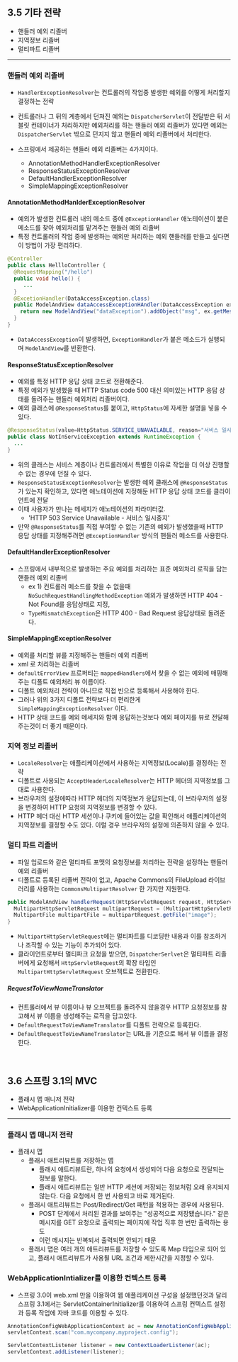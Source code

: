 ## 3.5 기타 전략

-  핸들러 예외 리졸버
-  지역정보 리졸버
-  멀티파트 리졸버

---

### 핸들러 예외 리졸버

-  `HandlerExceptionResolver`는 컨트롤러의 작업중 발생한 예외를 어떻게 처리할지 결정하는 전략

-  컨트롤러나 그 뒤의 계층에서 던져진 예외는 `DispatcherServlet`이 전달받은 뒤 서블릿 컨테이너가 처리하지만 예외처리를 하는 핸들러 예외 리졸버가 있다면 예외는 `DispatcherServlet` 밖으로 던지지 않고 핸들러 예외 리졸버에서 처리한다.

-  스프링에서 제공하는 핸들러 예외 리졸버는 4가지이다.
   -  AnnotationMethodHandlerExceptionResolver
   -  ResponseStatusExceptionResolver
   -  DefaultHandlerExceptionResolver
   -  SimpleMappingExceptionResolver

#### AnnotationMethodHanlderExceptionResolver

-  예외가 발생한 컨트롤러 내의 메소드 중에 `@ExceptionHandler` 애노테이션이 붙은 메소드를 찾아 예외처리를 맡겨주는 핸들러 예외 리졸버
-  특정 컨트롤러의 작업 중에 발생하는 예외만 처리하는 예외 핸들러를 만들고 싶다면 이 방법이 가장 편리하다.

~~~java
@Controller
public class HellloController {
  @RequestMapping("/hello")
  public void hello() {
     ...
  }
  @ExcetionHandler(DataAccessException.class)
  public ModelAndView dataAccessExceptionHAndler(DataAccessException ex) {
    return new ModelAndView("dataException").addObject("msg", ex.getMessage());
  }
}
~~~

-  `DataAccessException`이 발생하면, `ExceptionHandler`가 붙은 메소드가 실행되며 `ModelAndView`를 반환한다. 

#### ResponseStatusExceptionResolver

-  예외를 특정 HTTP 응답 상태 코드로 전환해준다.
-  특정 예외가 발생했을 때 HTTP Status code 500 대신 의미있는 HTTP 응답 상태를 돌려주는 핸들러 예외처리 리졸버이다.
-  예외 클래스에 `@ResponseStatus`를 붙이고, `HttpStatus`에 자세한 설명을 넣을 수 있다.

~~~java
@ResponseStatus(value=HttpStatus.SERVICE_UNAVAILABLE, reason="서비스 일시 중지")
public class NotInServiceException extends RuntimeException {
  ...
}
~~~

-  위의 클래스는 서비스 계층이나 컨트롤러에서 특별한 이유로 작업을 더 이상 진행할 수 없는 경우에 던질 수 있다.
-  `ResponseStatusExceptionResolver`는 발생한 예외 클래스에 `@ResponseStatus`가 있는지 확인하고, 있다면 애노테이션에 지정해둔 HTTP 응답 상태 코드를 클라이언트에 전달
-  이때 사용자가 만나는 메세지가 애노테이션의 파라미터값.
   -  'HTTP 503 Service Unavailable - 서비스 일시중지'
-  만약 `@ResponseStatus`를 직접 부여할 수 없는 기존의 예외가 발생했을때 HTTP 응답 상태를 지정해주려면 `@ExceptionHandler` 방식의 핸들러 메소드를 사용한다.

#### DefaultHandlerExceptionResolver

-  스프링에서 내부적으로 발생하는 주요 예외를 처리하는 표준 예외처리 로직을 담는 핸들러 예외 리졸버
   -  ex 1) 컨트롤러 메소드를 찾을 수 없을때 `NoSuchRequestHandlingMethodException` 예외가 발생하면 HTTP 404 - Not Found를 응답상태로 지정,
   -  `TypeMismatchException`은 HTTP 400 - Bad Request 응답상태로 돌려준다.

#### SimpleMappingExceptionResolver

-  예외를 처리할 뷰를 지정해주는 핸들러 예외 리졸버
-  xml 로 처리하는 리졸버
-  `defaultErrorView` 프로퍼티는 `mappedHandlers`에서 찾을 수 없는 예외에 매핑해주는 디폴트 예외처리 뷰 이름이다.
-  디폴트 예외처리 전략이 아니므로 직접 빈으로 등록해서 사용해야 한다.
-  그러나 위의 3가지 디폴트 전략보다 더 편리한게 `SimpleMappingExceptionResolver` 이다.
-  HTTP 상태 코드를 예외 메세지와 함께 응답하는것보다 예외 페이지를 뷰로 전달해주는것이 더 좋기 때문이다.

### 지역 정보 리졸버

-  `LocaleResolver`는 애플리케이션에서 사용하는 지역정보(Locale)를 결정하는 전략
-  디폴트로 사용되는 `AcceptHeaderLocaleResolver`는 HTTP 헤더의 지역정보를 그대로 사용한다.
-  브라우저의 설정에따라 HTTP 헤더의 지역정보가 응답되는데, 이 브라우저의 설정을 변경하여 HTTP 요청의 지역정보를 변경할 수 있다.
-  HTTP 헤더 대신 HTTP 세션이나 쿠키에 들어있는 값을 확인해서 애플리케이션의 지역정보를 결정할 수도 있다. 이럴 경우 브라우저의 설정에 의존하지 않을 수 있다.

### 멀티 파트 리졸버

-  파일 업로드와 같은 멀티파트 포맷의 요청정보를 처리하는 전략을 설정하는 핸들러 예외 리졸버
-  디폴트로 등록된 리졸버 전략이 없고, Apache Commons의 FileUpload 라이브러리를 사용하는 `CommonsMultipartResolver` 한 가지만 지원한다.

~~~java
public ModelAndView handlerRequest(HttpServletRequest request, HttpServletResponse response) {
  MultipartHttpServletRequest multipartRequest = (MultipartHttpServletRequest)request;
  MultipartFile multipartFile = multipartRequest.getFile("image");
}
~~~

-  `MultipartHttpServletRequest`에는 멀티파트를 디코딩한 내용과 이를 참조하거나 조작할 수 있는 기능이 추가되어 있다.
-  클라이언트로부터 멀티파크 요청을 받으면, `DispatcherSerlvet`은 멀티파트 리졸버에게 요청해서 `HttpServletRequest`의 확장 타입인 `MultipartHttpServletRequest` 오브젝트로 전환한다.

##### RequestToViewNameTranslator

-  컨트롤러에서 뷰 이름이나 뷰 오브젝트를 돌려주지 않을경우 HTTP 요청정보를 참고해서 뷰 이름을 생성해주는 로직을 담고있다.
-  `DefaultRequestToViewNameTranslator`를 디폴트 전략으로 등록한다.
-  `DefaultRequestToViewNameTranslator`는 URL을 기준으로 해서 뷰 이름을 결정한다.

<br>

## 3.6 스프링 3.1의 MVC

-  플래시 맵 매니저 전략
-  WebApplicationInitializer를 이용한 컨텍스트 등록

---

### 플래시 맵 매니저 전략

-  플래시 맵
   -  플래시 애트리뷰트를 저장하는 맵
      -  플래시 애트리뷰트란, 하나의 요청에서 생성되어 다음 요청으로 전달되는 정보를 말한다.
      -  플래시 애트리뷰트는 일반 HTTP 세션에 저장되는 정보처럼 오래 유지되지 않는다. 다음 요청에서 한 번 사용되고 바로 제거된다.
   -  플래시 애트리뷰트는 Post/Redirect/Get 패턴을 적용하는 경우에 사용된다.
      -  POST 단계에서 처리된 결과를 보여주는 "성공적으로 저장됐습니다." 같은 메시지를 GET 요청으로 출력되는 페이지에 작업 직후 한 번만 출력하는 용도
      -  이런 메시지는 반복되서 출력되면 안되기 때문
   -  플래시 맵은 여러 개의 애트리뷰트를 저장할 수 있도록 Map 타입으로 되어 있고, 플래시 애트리뷰트가 사용될 URL 조건과 제한시간을 지정할 수 있다.

### WebApplicationIntializer를 이용한 컨텍스트 등록

-  스프링 3.0이 web.xml 만을 이용하여 웹 애플리케이션 구성을 설정했던것과 달리 스프링 3.1에서는 ServletContainerInitializer를 이용하여 스프링 컨텍스트 설정과 등록 작업에 자바 코드를 이용할 수 있다.

~~~java
AnnotationConfigWebApplicationContext ac = new AnnotationConfigWebApplicationContext();
servletContext.scan("com.mycompany.myproject.config");

ServletContextListener listener = new ContextLoaderListener(ac);
servletContext.addListener(listener);
~~~

<br>